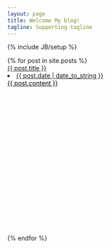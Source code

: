 ```yaml
---
layout: page
title: Welcome My blog!
tagline: Supporting tagline
---
```

{% include JB/setup %}
<style>
	.post-content{		
		
	}
	.post{
		height:350px;		
		overflow:hidden;		
		margin-bottom:35px;		
	}
	.post-content{		
		color:black;
	}
	.post a:hover{
		display: block;
		text-decoration:none;        
	}
	#cover{
        filter:alpha(opacity=40);
        -moz-opacity: 0.4;
        opacity: 0.4;
        background-color:#fff;
        z-index:5; 
	}
</style>

<div class="row-fluid">
	{% for post in site.posts %}
	 <div class="span5">
			<div class="post" id="no" onmouseover = "$(this).attr('id','cover')" onmouseout ="$(this).attr('id','no')">
				<a href="{{ BASE_PATH }}{{ post.url }}">
			    	{{ post.title }}
			    	<li>{{ post.date | date_to_string }}</li>
			    	<div class="post-content">{{ post.content }}</div>
			    </a>			    
			</div>
	</div>	
	{% endfor %}
</div>